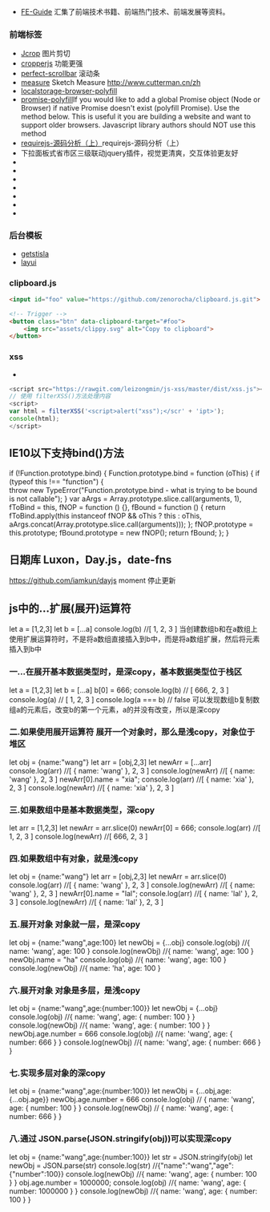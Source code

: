 





- [FE-Guide](https://github.com/zhaoqize/FE-Guide#%E7%A7%BB%E5%8A%A8UI%E6%A1%86%E6%9E%B6) 汇集了前端技术书籍、前端热门技术、前端发展等资料。

### 前端标签
- [Jcrop](https://github.com/tapmodo/Jcrop/tree/v0.9.12) 图片剪切
- [cropperjs](https://fengyuanchen.github.io/cropperjs/)   功能更强
- [perfect-scrollbar](git@github.com:zhouweiaccp/perfect-scrollbar.git) 滚动条
- [measure](https://utom.design/measure.html) Sketch Measure http://www.cutterman.cn/zh
- [localstorage-browser-polyfill](https://www.npmjs.com/package/localstorage-browser-polyfill)
- [promise-polyfill](https://github.com/taylorhakes/promise-polyfill)If you would like to add a global Promise object (Node or Browser) if native Promise doesn't exist (polyfill Promise). Use the method below. This is useful it you are building a website and want to support older browsers. Javascript library authors should NOT use this method
- [requirejs-源码分析（上）](https://blog.shenfq.com/2017/requirejs-%E6%BA%90%E7%A0%81%E5%88%86%E6%9E%90%EF%BC%88%E4%B8%8A%EF%BC%89/)requirejs-源码分析（上）
- [](https://github.com/foxiswho/city-picker)下拉面板式省市区三级联动jquery插件，视觉更清爽，交互体验更友好 
- []()
- []()
- []()
- []()
- []()
- []()
- []()



### 后台模板
- [getstisla](https://github.com/stisla/stisla#quick-start)
- [layui]()

###  clipboard.js
[](https://github.com/zenorocha/clipboard.js.git)
```html
<input id="foo" value="https://github.com/zenorocha/clipboard.js.git">

<!-- Trigger -->
<button class="btn" data-clipboard-target="#foo">
    <img src="assets/clippy.svg" alt="Copy to clipboard">
</button>
```


### xss 
- [](https://github.com/leizongmin/js-xss)
```js
<script src="https://rawgit.com/leizongmin/js-xss/master/dist/xss.js"></script>
// 使用 filterXSS()方法处理内容
<script>
var html = filterXSS('<script>alert("xss");</scr' + 'ipt>');
console(html);
</script>
```
## IE10以下支持bind()方法
if (!Function.prototype.bind) {
    Function.prototype.bind = function (oThis) {
        if (typeof this !== "function") {      
            throw new TypeError("Function.prototype.bind - what is trying to be bound is not callable");
        }
        var aArgs = Array.prototype.slice.call(arguments, 1),
        fToBind = this,
        fNOP = function () {},
        fBound = function () {
            return fToBind.apply(this instanceof fNOP && oThis ? this : oThis, aArgs.concat(Array.prototype.slice.call(arguments)));
        };
        fNOP.prototype = this.prototype;
        fBound.prototype = new fNOP();
        return fBound;
    };
}

## 日期库 Luxon，Day.js，date-fns 
https://github.com/iamkun/dayjs
moment 停止更新

## js中的...扩展(展开)运算符
let a = [1,2,3]
let b = [...a]
console.log(b)  //[ 1, 2, 3 ]
当创建数组b和在a数组上使用扩展运算符时，不是将a数组直接插入到b中，而是将a数组扩展，然后将元素插入到b中 

### 一…在展开基本数据类型时，是深copy，基本数据类型位于栈区
let a = [1,2,3]
let b = [...a]
b[0] = 666;
console.log(b) // [ 666, 2, 3 ]
console.log(a) // [ 1, 2, 3 ]
console.log(a === b) // false 可以发现数组b复制数组a的元素后，改变b的第一个元素，a的并没有改变，所以是深copy


### 二.如果使用展开运算符 展开一个对象时，那么是浅copy，对象位于堆区
let obj = {name:"wang"}
let arr = [obj,2,3] 
let newArr = [...arr]
console.log(arr)  //[ { name: 'wang' }, 2, 3 ]
console.log(newArr)  //[ { name: 'wang' }, 2, 3 ]
newArr[0].name = "xia";
console.log(arr)   //[ { name: 'xia' }, 2, 3 ]
console.log(newArr)  //[ { name: 'xia' }, 2, 3 ]

### 三.如果数组中是基本数据类型，深copy

let arr = [1,2,3]
let newArr = arr.slice(0)
newArr[0] = 666;
console.log(arr)     //[ 1, 2, 3 ]
console.log(newArr)     //[ 666, 2, 3 ]

### 四.如果数组中有对象，就是浅copy

let obj = {name:"wang"}
let arr = [obj,2,3] 
let newArr = arr.slice(0)
console.log(arr)     //[ { name: 'wang' }, 2, 3 ]
console.log(newArr)     //[ { name: 'wang' }, 2, 3 ]
newArr[0].name = "lal";
console.log(arr)     //[ { name: 'lal' }, 2, 3 ]
console.log(newArr)     //[ { name: 'lal' }, 2, 3 ]
### 五.展开对象 对象就一层，是深copy

let obj = {name:"wang",age:100}
let newObj = {...obj}
console.log(obj)    //{ name: 'wang', age: 100 }
console.log(newObj)    //{ name: 'wang', age: 100 }
newObj.name = "ha"
console.log(obj)    //{ name: 'wang', age: 100 }
console.log(newObj)    //{ name: 'ha', age: 100 }

### 六.展开对象 对象是多层，是浅copy

let obj = {name:"wang",age:{number:100}}
let newObj = {...obj}
console.log(obj)     //{ name: 'wang', age: { number: 100 } }
console.log(newObj)     //{ name: 'wang', age: { number: 100 } }
newObj.age.number = 666
console.log(obj)     //{ name: 'wang', age: { number: 666 } }
console.log(newObj)     //{ name: 'wang', age: { number: 666 } }

### 七.实现多层对象的深copy

let obj = {name:"wang",age:{number:100}}
let newObj = {...obj,age:{...obj.age}}
newObj.age.number = 666
console.log(obj)    // { name: 'wang', age: { number: 100 } }
console.log(newObj)    // { name: 'wang', age: { number: 666 } }

### 八.通过 JSON.parse(JSON.stringify(obj))可以实现深copy

let obj = {name:"wang",age:{number:100}}
let str = JSON.stringify(obj)
let newObj = JSON.parse(str)
console.log(str)     //{"name":"wang","age":{"number":100}}
console.log(newObj)     //{ name: 'wang', age: { number: 100 } }
obj.age.number = 1000000;
console.log(obj)     //{ name: 'wang', age: { number: 1000000 } }
console.log(newObj)     //{ name: 'wang', age: { number: 100 } }